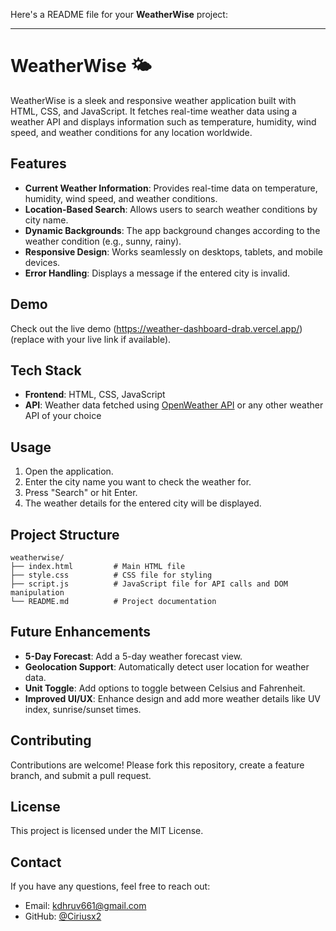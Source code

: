 Here's a README file for your **WeatherWise** project:

---

# WeatherWise 🌤️

WeatherWise is a sleek and responsive weather application built with HTML, CSS, and JavaScript. It fetches real-time weather data using a weather API and displays information such as temperature, humidity, wind speed, and weather conditions for any location worldwide.

## Features

- **Current Weather Information**: Provides real-time data on temperature, humidity, wind speed, and weather conditions.
- **Location-Based Search**: Allows users to search weather conditions by city name.
- **Dynamic Backgrounds**: The app background changes according to the weather condition (e.g., sunny, rainy).
- **Responsive Design**: Works seamlessly on desktops, tablets, and mobile devices.
- **Error Handling**: Displays a message if the entered city is invalid.



## Demo

Check out the live demo (https://weather-dashboard-drab.vercel.app/) (replace with your live link if available).

## Tech Stack

- **Frontend**: HTML, CSS, JavaScript
- **API**: Weather data fetched using [OpenWeather API](https://openweathermap.org/api) or any other weather API of your choice



## Usage

1. Open the application.
2. Enter the city name you want to check the weather for.
3. Press "Search" or hit Enter.
4. The weather details for the entered city will be displayed.

## Project Structure

```
weatherwise/
├── index.html         # Main HTML file
├── style.css          # CSS file for styling
├── script.js          # JavaScript file for API calls and DOM manipulation
└── README.md          # Project documentation
```

## Future Enhancements

- **5-Day Forecast**: Add a 5-day weather forecast view.
- **Geolocation Support**: Automatically detect user location for weather data.
- **Unit Toggle**: Add options to toggle between Celsius and Fahrenheit.
- **Improved UI/UX**: Enhance design and add more weather details like UV index, sunrise/sunset times.

## Contributing

Contributions are welcome! Please fork this repository, create a feature branch, and submit a pull request.

## License

This project is licensed under the MIT License.

## Contact

If you have any questions, feel free to reach out:

- Email: kdhruv661@gmail.com
- GitHub: [@Ciriusx2](https://github.com/ciriusx2)
